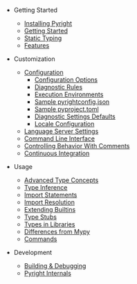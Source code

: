 - Getting Started

  - [Installing Pyright](installation.md)
  - [Getting Started](getting-started.md)
  - [Static Typing](type-concepts.md)
  - [Features](features.md)

- Customization

  - [Configuration](configuration.md)
    - [Configuration Options](configuration.md#main-configuration-options)
    - [Diagnostic Rules](configuration.md#type-check-diagnostics-settings)
    - [Execution Environments](configuration.md#execution-environment-options)
    - [Sample pyrightconfig.json](configuration.md#sample-config-file)
    - [Sample pyproject.toml](configuration.md#sample-pyprojecttoml-file)
    - [Diagnostic Settings Defaults](configuration.md#diagnostic-settings-defaults)
    - [Locale Configuration](configuration.md#locale-configuration)
  - [Language Server Settings](settings.md)
  - [Command Line Interface](command-line.md)
  - [Controlling Behavior With Comments](comments.md)
  - [Continuous Integration](ci-integration.md)
  
- Usage

  - [Advanced Type Concepts](type-concepts-advanced.md)
  - [Type Inference](type-inference.md)
  - [Import Statements](import-statements.md)
  - [Import Resolution](import-resolution.md)
  - [Extending Builtins](builtins.md)
  - [Type Stubs](type-stubs.md)
  - [Types in Libraries](typed-libraries.md)
  - [Differences from Mypy](mypy-comparison.md)
  - [Commands](commands.md)

- Development

  - [Building & Debugging](build-debug.md)
  - [Pyright Internals](internals.md)


